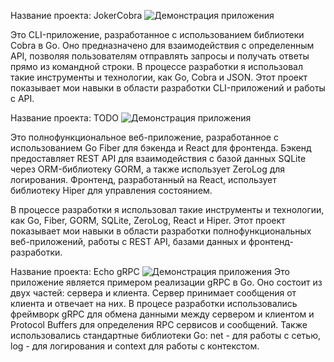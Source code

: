 Название проекта: JokerCobra
![Демонстрация приложения](https://pouch.jumpshare.com/preview/aCPCRKXZhJ1mjCHK8Hv1mFQ4K8Uv0YPRE6VqiGbgj6F7BP5lbscc4gOBalaCdVYbtJfZNyuvPOU-87bv6VfpqQCImsPrMaxARrKCgHOwpxM)

Это CLI-приложение, разработанное с использованием библиотеки Cobra в Go. Оно предназначено для взаимодействия с определенным API, позволяя пользователям отправлять запросы и получать ответы прямо из командной строки. В процессе разработки я использовал такие инструменты и технологии, как Go, Cobra и JSON. Этот проект показывает мои навыки в области разработки CLI-приложений и работы с API.


Название проекта: TODO 
![Демонстрация приложения](https://pouch.jumpshare.com/preview/EjK9bQUcL6tUNELpWdbwjDCKztlPRJ6vWrpV1ioU0DZHnB5Q9rQYSZMkjujo8UhVLz6eAfepACgUTLnsNne2AgUAMrmPxdWOhXZCmEzfmJs)

Это полнофункциональное веб-приложение, разработанное с использованием Go Fiber для бэкенда и React для фронтенда. Бэкенд предоставляет REST API для взаимодействия с базой данных SQLite через ORM-библиотеку GORM, а также использует ZeroLog для логирования. Фронтенд, разработанный на React, использует библиотеку Hiper для управления состоянием.

В процессе разработки я использовал такие инструменты и технологии, как Go, Fiber, GORM, SQLite, ZeroLog, React и Hiper. Этот проект показывает мои навыки в области разработки полнофункциональных веб-приложений, работы с REST API, базами данных и фронтенд-разработки.

Hазвание проекта: Echo gRPC
![Демонстрация приложения](https://pouch.jumpshare.com/preview/gGw_ZoOvw-eOcXaeyHtvPvqE7ybAB1Z-h4rhVB4wfXLoQNhHkD2567GztR2TzVonK4i3g55TwMQpsPGVVRBBTCH_Du9ArOB8UKq7XheXrFA)
Это приложение является примером реализации gRPC в Go. Оно состоит из двух частей: сервера и клиента. Сервер принимает сообщения от клиента и отвечает на них. В процесе разработки использовались фреймворк gRPC для обмена данными между сервером и клиентом и Protocol Buffers для определения RPC сервисов и сообщений.
Также использовались стандартные библиотеки Go:  net -  для работы с сетью,  log - для логирования и  context для работы с контекстом.